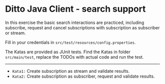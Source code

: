 # Ditto Java Client - search support
In this exercise the basic search interactions are practiced, including subscribe, request and cancel subscriptions with subscription as subscriber or stream.

Fill in your credentials in `src/test/resources/config.properties`.

The Katas are provided as JUnit tests.
Find the Katas in folder `src/main/test`, replace the TODOs with actual code and run the test.

****
* `Kata1:` Create subscription as stream and validate results.
* `Kata2:` Create subscription as subscriber, request and validate results.
